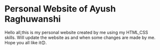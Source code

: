 # Personal Website of Ayush Raghuwanshi
Hello all,this is my personal website created by me using my HTML,CSS skills.
Will update the website as and when some changes are made by me.
Hope you all like it😊.
